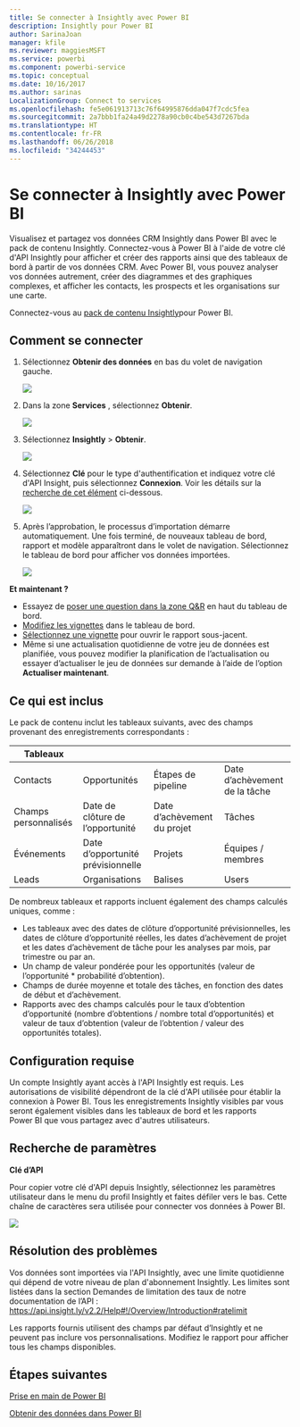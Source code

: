 ```yaml
---
title: Se connecter à Insightly avec Power BI
description: Insightly pour Power BI
author: SarinaJoan
manager: kfile
ms.reviewer: maggiesMSFT
ms.service: powerbi
ms.component: powerbi-service
ms.topic: conceptual
ms.date: 10/16/2017
ms.author: sarinas
LocalizationGroup: Connect to services
ms.openlocfilehash: fe5e061913713c76f64995876dda047f7cdc5fea
ms.sourcegitcommit: 2a7bbb1fa24a49d2278a90cb0c4be543d7267bda
ms.translationtype: HT
ms.contentlocale: fr-FR
ms.lasthandoff: 06/26/2018
ms.locfileid: "34244453"
---
```

# <a name="connect-to-insightly-with-power-bi"></a>Se connecter à Insightly avec Power BI
Visualisez et partagez vos données CRM Insightly dans Power BI avec le pack de contenu Insightly. Connectez-vous à Power BI à l'aide de votre clé d'API Insightly pour afficher et créer des rapports ainsi que des tableaux de bord à partir de vos données CRM. Avec Power BI, vous pouvez analyser vos données autrement, créer des diagrammes et des graphiques complexes, et afficher les contacts, les prospects et les organisations sur une carte.

Connectez-vous au [pack de contenu Insightly](https://app.powerbi.com/getdata/services/insightly)pour Power BI.

## <a name="how-to-connect"></a>Comment se connecter
1. Sélectionnez **Obtenir des données** en bas du volet de navigation gauche.
   
   ![](media/service-connect-to-insightly/getdata.png)
2. Dans la zone **Services** , sélectionnez **Obtenir**.
   
   ![](media/service-connect-to-insightly/services.png)
3. Sélectionnez **Insightly** \>  **Obtenir**.
   
   ![](media/service-connect-to-insightly/insightly.png)
4. Sélectionnez **Clé** pour le type d'authentification et indiquez votre clé d'API Insight, puis sélectionnez **Connexion**. Voir les détails sur la [recherche de cet élément](#FindingParams) ci-dessous.
   
   ![](media/service-connect-to-insightly/creds.png)
5. Après l’approbation, le processus d’importation démarre automatiquement. Une fois terminé, de nouveaux tableau de bord, rapport et modèle apparaîtront dans le volet de navigation. Sélectionnez le tableau de bord pour afficher vos données importées.
   
     ![](media/service-connect-to-insightly/dashboard.png)

**Et maintenant ?**

* Essayez de [poser une question dans la zone Q&R](power-bi-q-and-a.md) en haut du tableau de bord.
* [Modifiez les vignettes](service-dashboard-edit-tile.md) dans le tableau de bord.
* [Sélectionnez une vignette](service-dashboard-tiles.md) pour ouvrir le rapport sous-jacent.
* Même si une actualisation quotidienne de votre jeu de données est planifiée, vous pouvez modifier la planification de l’actualisation ou essayer d’actualiser le jeu de données sur demande à l’aide de l’option **Actualiser maintenant**.

## <a name="whats-included"></a>Ce qui est inclus
Le pack de contenu inclut les tableaux suivants, avec des champs provenant des enregistrements correspondants :

| Tableaux |  |  |  |
| --- | --- | --- | --- |
| Contacts |Opportunités |Étapes de pipeline |Date d’achèvement de la tâche |
| Champs personnalisés |Date de clôture de l’opportunité |Date d’achèvement du projet |Tâches |
| Événements |Date d’opportunité prévisionnelle |Projets |Équipes / membres |
| Leads |Organisations |Balises |Users |

De nombreux tableaux et rapports incluent également des champs calculés uniques, comme :  

* Les tableaux avec des dates de clôture d’opportunité prévisionnelles, les dates de clôture d’opportunité réelles, les dates d’achèvement de projet et les dates d’achèvement de tâche pour les analyses par mois, par trimestre ou par an.  
* Un champ de valeur pondérée pour les opportunités (valeur de l’opportunité * probabilité d’obtention).  
* Champs de durée moyenne et totale des tâches, en fonction des dates de début et d’achèvement.  
* Rapports avec des champs calculés pour le taux d’obtention d’opportunité (nombre d’obtentions / nombre total d’opportunités) et valeur de taux d’obtention (valeur de l’obtention / valeur des opportunités totales).  

## <a name="system-requirements"></a>Configuration requise
Un compte Insightly ayant accès à l'API Insightly est requis. Les autorisations de visibilité dépendront de la clé d'API utilisée pour établir la connexion à Power BI. Tous les enregistrements Insightly visibles par vous seront également visibles dans les tableaux de bord et les rapports Power BI que vous partagez avec d'autres utilisateurs.

<a name="FindingParams"></a>

## <a name="finding-parameters"></a>Recherche de paramètres
**Clé d’API**

Pour copier votre clé d'API depuis Insightly, sélectionnez les paramètres utilisateur dans le menu du profil Insightly et faites défiler vers le bas. Cette chaîne de caractères sera utilisée pour connecter vos données à Power BI.

![](media/service-connect-to-insightly/findapi.png)

## <a name="troubleshooting"></a>Résolution des problèmes
Vos données sont importées via l'API Insightly, avec une limite quotidienne qui dépend de votre niveau de plan d'abonnement Insightly. Les limites sont listées dans la section Demandes de limitation des taux de notre documentation de l’API : https://api.insight.ly/v2.2/Help#!/Overview/Introduction#ratelimit

Les rapports fournis utilisent des champs par défaut d’Insightly et ne peuvent pas inclure vos personnalisations. Modifiez le rapport pour afficher tous les champs disponibles.

## <a name="next-steps"></a>Étapes suivantes
[Prise en main de Power BI](service-get-started.md)

[Obtenir des données dans Power BI](service-get-data.md)

